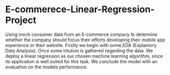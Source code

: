 # E-commerece-Linear-Regression-Project
Using mock consumer data from an E-commerce company to determine whether the company should focus their efforts developing their mobile app experience or their website.
Firstly we begin with some EDA (Explantory Data Analysis). Once some intution is gathered regarding the data. We deploy a linear regression as our chosen machine learning algorithm, since its application is well suited for this task.
We conclude the model with an evaluation on the models performance.

